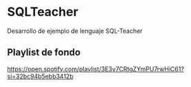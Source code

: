 # SQLTeacher
Desarrollo de ejemplo de lenguaje SQL-Teacher

## Playlist de fondo 
https://open.spotify.com/playlist/3E3v7CRtgZYmPU7rwHiC61?si=32bc94b5ebb3412b
